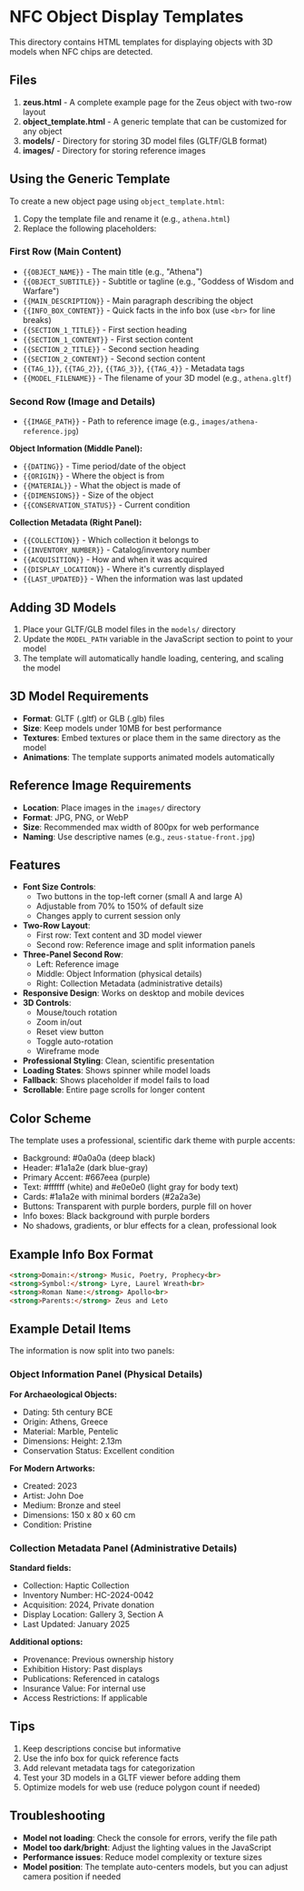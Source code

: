 # NFC Object Display Templates

This directory contains HTML templates for displaying objects with 3D models when NFC chips are detected.


## Files

1. **zeus.html** - A complete example page for the Zeus object with two-row layout
3. **object_template.html** - A generic template that can be customized for any object
4. **models/** - Directory for storing 3D model files (GLTF/GLB format)
5. **images/** - Directory for storing reference images

## Using the Generic Template

To create a new object page using `object_template.html`:

1. Copy the template file and rename it (e.g., `athena.html`)
2. Replace the following placeholders:

### First Row (Main Content)
   - `{{OBJECT_NAME}}` - The main title (e.g., "Athena")
   - `{{OBJECT_SUBTITLE}}` - Subtitle or tagline (e.g., "Goddess of Wisdom and Warfare")
   - `{{MAIN_DESCRIPTION}}` - Main paragraph describing the object
   - `{{INFO_BOX_CONTENT}}` - Quick facts in the info box (use `<br>` for line breaks)
   - `{{SECTION_1_TITLE}}` - First section heading
   - `{{SECTION_1_CONTENT}}` - First section content
   - `{{SECTION_2_TITLE}}` - Second section heading
   - `{{SECTION_2_CONTENT}}` - Second section content
   - `{{TAG_1}}`, `{{TAG_2}}`, `{{TAG_3}}`, `{{TAG_4}}` - Metadata tags
   - `{{MODEL_FILENAME}}` - The filename of your 3D model (e.g., `athena.gltf`)

### Second Row (Image and Details)
   - `{{IMAGE_PATH}}` - Path to reference image (e.g., `images/athena-reference.jpg`)
   
   **Object Information (Middle Panel):**
   - `{{DATING}}` - Time period/date of the object
   - `{{ORIGIN}}` - Where the object is from
   - `{{MATERIAL}}` - What the object is made of
   - `{{DIMENSIONS}}` - Size of the object
   - `{{CONSERVATION_STATUS}}` - Current condition
   
   **Collection Metadata (Right Panel):**
   - `{{COLLECTION}}` - Which collection it belongs to
   - `{{INVENTORY_NUMBER}}` - Catalog/inventory number
   - `{{ACQUISITION}}` - How and when it was acquired
   - `{{DISPLAY_LOCATION}}` - Where it's currently displayed
   - `{{LAST_UPDATED}}` - When the information was last updated

## Adding 3D Models

1. Place your GLTF/GLB model files in the `models/` directory
2. Update the `MODEL_PATH` variable in the JavaScript section to point to your model
3. The template will automatically handle loading, centering, and scaling the model

## 3D Model Requirements

- **Format**: GLTF (.gltf) or GLB (.glb) files
- **Size**: Keep models under 10MB for best performance
- **Textures**: Embed textures or place them in the same directory as the model
- **Animations**: The template supports animated models automatically

## Reference Image Requirements

- **Location**: Place images in the `images/` directory
- **Format**: JPG, PNG, or WebP
- **Size**: Recommended max width of 800px for web performance
- **Naming**: Use descriptive names (e.g., `zeus-statue-front.jpg`)

## Features

- **Font Size Controls**: 
  - Two buttons in the top-left corner (small A and large A)
  - Adjustable from 70% to 150% of default size
  - Changes apply to current session only
- **Two-Row Layout**: 
  - First row: Text content and 3D model viewer
  - Second row: Reference image and split information panels
- **Three-Panel Second Row**:
  - Left: Reference image
  - Middle: Object Information (physical details)
  - Right: Collection Metadata (administrative details)
- **Responsive Design**: Works on desktop and mobile devices
- **3D Controls**: 
  - Mouse/touch rotation
  - Zoom in/out
  - Reset view button
  - Toggle auto-rotation
  - Wireframe mode
- **Professional Styling**: Clean, scientific presentation
- **Loading States**: Shows spinner while model loads
- **Fallback**: Shows placeholder if model fails to load
- **Scrollable**: Entire page scrolls for longer content

## Color Scheme

The template uses a professional, scientific dark theme with purple accents:
- Background: #0a0a0a (deep black)
- Header: #1a1a2e (dark blue-gray)
- Primary Accent: #667eea (purple)
- Text: #ffffff (white) and #e0e0e0 (light gray for body text)
- Cards: #1a1a2e with minimal borders (#2a2a3e)
- Buttons: Transparent with purple borders, purple fill on hover
- Info boxes: Black background with purple borders
- No shadows, gradients, or blur effects for a clean, professional look

## Example Info Box Format

```html
<strong>Domain:</strong> Music, Poetry, Prophecy<br>
<strong>Symbol:</strong> Lyre, Laurel Wreath<br>
<strong>Roman Name:</strong> Apollo<br>
<strong>Parents:</strong> Zeus and Leto
```

## Example Detail Items

The information is now split into two panels:

### Object Information Panel (Physical Details)
**For Archaeological Objects:**
- Dating: 5th century BCE
- Origin: Athens, Greece
- Material: Marble, Pentelic
- Dimensions: Height: 2.13m
- Conservation Status: Excellent condition

**For Modern Artworks:**
- Created: 2023
- Artist: John Doe
- Medium: Bronze and steel
- Dimensions: 150 x 80 x 60 cm
- Condition: Pristine

### Collection Metadata Panel (Administrative Details)
**Standard fields:**
- Collection: Haptic Collection
- Inventory Number: HC-2024-0042
- Acquisition: 2024, Private donation
- Display Location: Gallery 3, Section A
- Last Updated: January 2025

**Additional options:**
- Provenance: Previous ownership history
- Exhibition History: Past displays
- Publications: Referenced in catalogs
- Insurance Value: For internal use
- Access Restrictions: If applicable

## Tips

1. Keep descriptions concise but informative
2. Use the info box for quick reference facts
3. Add relevant metadata tags for categorization
4. Test your 3D models in a GLTF viewer before adding them
5. Optimize models for web use (reduce polygon count if needed)

## Troubleshooting

- **Model not loading**: Check the console for errors, verify the file path
- **Model too dark/bright**: Adjust the lighting values in the JavaScript
- **Performance issues**: Reduce model complexity or texture sizes
- **Model position**: The template auto-centers models, but you can adjust camera position if needed